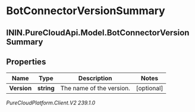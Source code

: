 # BotConnectorVersionSummary

## ININ.PureCloudApi.Model.BotConnectorVersionSummary

## Properties

|Name | Type | Description | Notes|
|------------ | ------------- | ------------- | -------------|
| **Version** | **string** | The name of the version. | [optional] |



_PureCloudPlatform.Client.V2 239.1.0_
